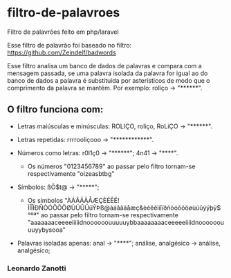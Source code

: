 # filtro-de-palavroes
Filtro de palavrões feito em php/laravel

Esse filtro de palavrão foi baseado no filtro: https://github.com/Zeindelf/badwords

Esse filtro analisa um banco de dados de palavras e compara com a mensagem passada, se uma palavra isolada da palavra for igual ao do banco de dados a palavra é substituída por asterísticos de modo que o comprimento da palavra se mantém. Por exemplo: roliço -> "\*\*\*\*\*\*".

## O filtro funciona com:
* Letras maiúsculas e minúsculas: ROLIÇO, roliço, RoLiÇO -> "\*\*\*\*\*\*".

* Letras repetidas: rrrrooliçooo -> "\*\*\*\*\*\*\*\*\*\*\*\*".

* Números como letras: r0l1ç0 -> "\*\*\*\*\*\*"; 4n41 -> "\*\*\*\*".
    * Os números
        "0123456789"
    ao passar pelo filtro tornam-se respectivamente
        "oizeasbtbg"

* Símbolos: ßÔ$t@ -> "\*\*\*\*\*";
    * Os símbolos 
        "ÀÁÂÃÄÅÆÇÈÉÊË!ÌÍÎÏÐÑÒÓÔÕÖØÙÚÛÜüÝÞß@àáâãäåæç&èéêëìíîïðñòóôõöøùúûýýþÿ$°ºª"
    ao passar pelo filtro tornam-se respectivamente
        "aaaaaaaceeeeiiiiidnoooooouuuuuybbaaaaaaaaceeeeeiiiidnoooooouuuyybysooa"

* Palavras isoladas apenas: anal -> "\*\*\*\*"; análise, analgésico -> análise, analgésico;

### Leonardo Zanotti